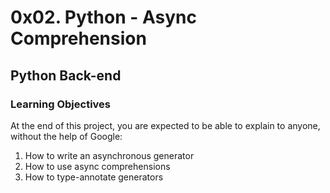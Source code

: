 # 0x02. Python - Async Comprehension
## Python Back-end

### Learning Objectives
At the end of this project, you are expected to be able to explain to anyone, without the help of Google:

1. How to write an asynchronous generator
2. How to use async comprehensions
3. How to type-annotate generators
